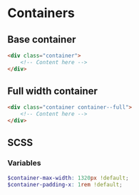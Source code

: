 # Containers

## Base container

```html
<div class="container">
    <!-- Content here -->
</div>
```

## Full width container

```html
<div class="container container--full">
    <!-- Content here -->
</div>
```

## SCSS

### Variables

```scss
$container-max-width: 1320px !default;
$container-padding-x: 1rem !default;
```
